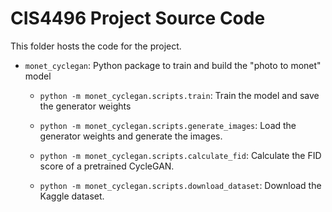 # CIS4496 Project Source Code

This folder hosts the code for the project.

- `monet_cyclegan`: Python package to train and build the "photo to monet" model

  - `python -m monet_cyclegan.scripts.train`: Train the model and save the generator weights

  - `python -m monet_cyclegan.scripts.generate_images`: Load the generator weights and generate the images.

  - `python -m monet_cyclegan.scripts.calculate_fid`: Calculate the FID score of a pretrained CycleGAN.

  - `python -m monet_cyclegan.scripts.download_dataset`: Download the Kaggle dataset. 
